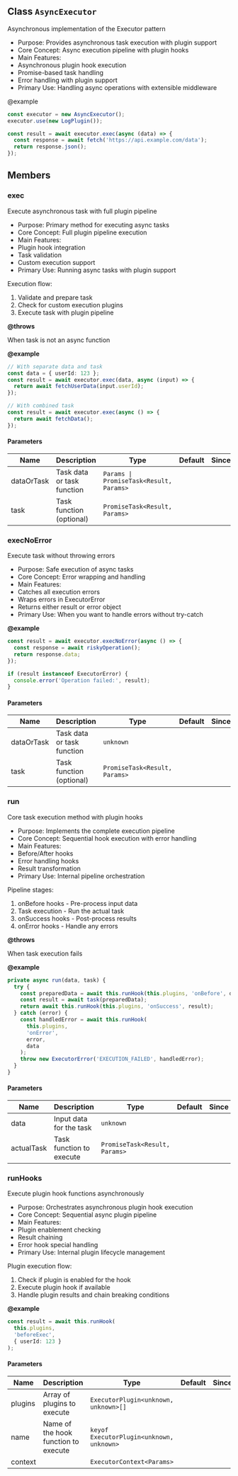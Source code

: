 ## Class `AsyncExecutor`
Asynchronous implementation of the Executor pattern

- Purpose: Provides asynchronous task execution with plugin support
- Core Concept: Async execution pipeline with plugin hooks
- Main Features:
 - Asynchronous plugin hook execution
 - Promise-based task handling
 - Error handling with plugin support
- Primary Use: Handling async operations with extensible middleware

@example 

```typescript
const executor = new AsyncExecutor();
executor.use(new LogPlugin());

const result = await executor.exec(async (data) => {
  const response = await fetch('https://api.example.com/data');
  return response.json();
});
```


## Members

### exec
Execute asynchronous task with full plugin pipeline

- Purpose: Primary method for executing async tasks
- Core Concept: Full plugin pipeline execution
- Main Features:
 - Plugin hook integration
 - Task validation
 - Custom execution support
- Primary Use: Running async tasks with plugin support

Execution flow:
1. Validate and prepare task
2. Check for custom execution plugins
3. Execute task with plugin pipeline

**@throws** 

When task is not an async function

**@example** 

```typescript
// With separate data and task
const data = { userId: 123 };
const result = await executor.exec(data, async (input) => {
  return await fetchUserData(input.userId);
});

// With combined task
const result = await executor.exec(async () => {
  return await fetchData();
});
```


#### Parameters
| Name | Description | Type | Default | Since |
|------|------|---------|-------|------------|
|  dataOrTask  | Task data or task function | `Params \| PromiseTask<Result, Params>` |  |  |
|  task  | Task function (optional) | `PromiseTask<Result, Params>` |  |  |


### execNoError
Execute task without throwing errors

- Purpose: Safe execution of async tasks
- Core Concept: Error wrapping and handling
- Main Features:
 - Catches all execution errors
 - Wraps errors in ExecutorError
 - Returns either result or error object
- Primary Use: When you want to handle errors without try-catch

**@example** 

```typescript
const result = await executor.execNoError(async () => {
  const response = await riskyOperation();
  return response.data;
});

if (result instanceof ExecutorError) {
  console.error('Operation failed:', result);
}
```


#### Parameters
| Name | Description | Type | Default | Since |
|------|------|---------|-------|------------|
|  dataOrTask  | Task data or task function | `unknown` |  |  |
|  task  | Task function (optional) | `PromiseTask<Result, Params>` |  |  |


### run
Core task execution method with plugin hooks

- Purpose: Implements the complete execution pipeline
- Core Concept: Sequential hook execution with error handling
- Main Features:
 - Before/After hooks
 - Error handling hooks
 - Result transformation
- Primary Use: Internal pipeline orchestration

Pipeline stages:
1. onBefore hooks - Pre-process input data
2. Task execution - Run the actual task
3. onSuccess hooks - Post-process results
4. onError hooks - Handle any errors

**@throws** 

When task execution fails

**@example** 

```typescript
private async run(data, task) {
  try {
    const preparedData = await this.runHook(this.plugins, 'onBefore', data);
    const result = await task(preparedData);
    return await this.runHook(this.plugins, 'onSuccess', result);
  } catch (error) {
    const handledError = await this.runHook(
      this.plugins,
      'onError',
      error,
      data
    );
    throw new ExecutorError('EXECUTION_FAILED', handledError);
  }
}
```


#### Parameters
| Name | Description | Type | Default | Since |
|------|------|---------|-------|------------|
|  data  | Input data for the task | `unknown` |  |  |
|  actualTask  | Task function to execute | `PromiseTask<Result, Params>` |  |  |


### runHooks
Execute plugin hook functions asynchronously

- Purpose: Orchestrates asynchronous plugin hook execution
- Core Concept: Sequential async plugin pipeline
- Main Features:
 - Plugin enablement checking
 - Result chaining
 - Error hook special handling
- Primary Use: Internal plugin lifecycle management

Plugin execution flow:
1. Check if plugin is enabled for the hook
2. Execute plugin hook if available
3. Handle plugin results and chain breaking conditions

**@example** 

```typescript
const result = await this.runHook(
  this.plugins,
  'beforeExec',
  { userId: 123 }
);
```


#### Parameters
| Name | Description | Type | Default | Since |
|------|------|---------|-------|------------|
|  plugins  | Array of plugins to execute | `ExecutorPlugin<unknown, unknown>[]` |  |  |
|  name  | Name of the hook function to execute | `keyof ExecutorPlugin<unknown, unknown>` |  |  |
|  context  |  | `ExecutorContext<Params>` |  |  |

